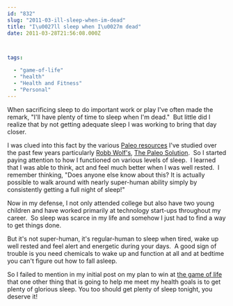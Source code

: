 ```yaml
---
id: "832"
slug: "2011-03-ill-sleep-when-im-dead"
title: "I\u0027ll sleep when I\u0027m dead"
date: 2011-03-28T21:56:08.000Z



tags:

  - "game-of-life"
  - "health"
  - "Health and Fitness"
  - "Personal"
---
```

<div class="sqs-html-content">
  <p>When sacrificing sleep to do important work or play I've often made the remark, "I'll have plenty of time to sleep when I'm dead."  But little did I realize that by not getting adequate sleep I was working to bring that day closer.</p>
<p>I was clued into this fact by the various <a href="http://modernpaleo.com/resources.html">Paleo resources</a> I've studied over the past few years particularly <a href="http://robbwolf.com/">Robb Wolf's</a>, <a href="http://www.amazon.com/gp/product/0982565844/ref=as_li_ss_tl?ie=UTF8&amp;tag=logicaldiscon-20&amp;linkCode=as2&amp;camp=1789&amp;creative=390957&amp;creativeASIN=0982565844">The Paleo Solution</a>.  So I started paying attention to how I functioned on various levels of sleep.  I learned that I was able to think, act and feel much better when I was well rested.  I remember thinking, "Does anyone else know about this? It is actually possible to walk around with nearly super-human ability simply by consistently getting a full night of sleep!"</p>
<p>Now in my defense, I not only attended college but also have two young children and have worked primarily at technology start-ups throughout my career.  So sleep was scarce in my life and somehow I just had to find a way to get things done.</p>
<p>But it's not super-human, it's regular-human to sleep when tired, wake up well rested and feel alert and energetic during your days.  A good sign of trouble is you need chemicals to wake up and function at all and at bedtime you can't figure out how to fall asleep.</p>
<p>So I failed to mention in my initial post on my plan to win at <a href="/logical-disconnect-1/archives/2011/03/27/the-game-of-life">the game of life</a> that one other thing that is going to help me meet my health goals is to get plenty of glorious sleep. You too should get plenty of sleep tonight, you deserve it!</p>
</div>
